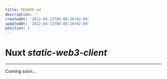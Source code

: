 ```yaml
---
title: README.md
description: ''
createdAt: '2022-04-13T08:08:26+02:00'
updatedAt: '2022-04-13T08:08:26+02:00'
position: 1
---
```


# Nuxt *static-web3-client*

---

Coming soon...
